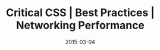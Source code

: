---
layout: resource
title:  "Critical CSS | Best Practices | Networking Performance"
date:   2015-03-04
categories: Networking-Performance Best-Practices
body-class: no-sidebar
---
